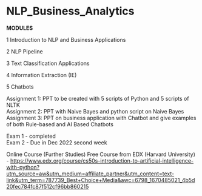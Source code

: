 # NLP_Business_Analytics

<B>MODULES </b>

1	Introduction to NLP and Business Applications

2	NLP Pipeline

3	Text Classification Applications 

4	Information Extraction (IE) 

5       Chatbots


Assignment 1: PPT to be created with 5 scripts of Python and 5 scripts of NLTK <br>
Assignment 2: PPT with Naive Bayes and python script on Naive Bayes <br>
Assignment 3: PPT on business application with Chatbot and give examples of both Rule-based and AI Based Chatbots <br>

Exam 1 - completed <br>
Exam 2 - Due in Dec 2022 second week

Online Course (Further Studies) Free Course from EDX (Harvard University) - https://www.edx.org/course/cs50s-introduction-to-artificial-intelligence-with-python?utm_source=aw&utm_medium=affiliate_partner&utm_content=text-link&utm_term=787739_Best+Choice+Media&awc=6798_1670485021_4b5d20fec784fc87f512cf96bb860215 
